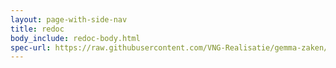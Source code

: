 ```yaml
---
layout: page-with-side-nav
title: redoc
body_include: redoc-body.html
spec-url: https://raw.githubusercontent.com/VNG-Realisatie/gemma-zaken/master/api-specificatie/drc/1.3.x/openapi.yaml
---
```

<redoc spec-url='{{ page.spec-url}}'></redoc>

